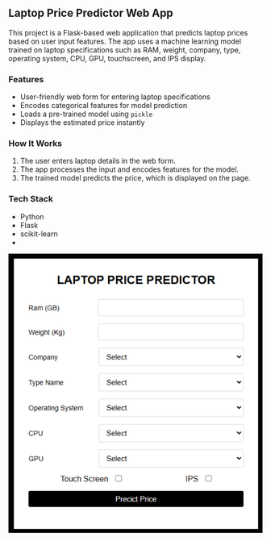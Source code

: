 ## Laptop Price Predictor Web App

This project is a Flask-based web application that predicts laptop prices based on user input features. The app uses a machine learning model trained on laptop specifications such as RAM, weight, company, type, operating system, CPU, GPU, touchscreen, and IPS display.

### Features

- User-friendly web form for entering laptop specifications
- Encodes categorical features for model prediction
- Loads a pre-trained model using `pickle`
- Displays the estimated price instantly

### How It Works

1. The user enters laptop details in the web form.
2. The app processes the input and encodes features for the model.
3. The trained model predicts the price, which is displayed on the page.

### Tech Stack

- Python
- Flask
- scikit-learn
-

![image alt](https://github.com/Ishara465/laptop-price-predictor-/blob/eb7d9b97691dd41f86231f8b0e213e5bdaa9d5db/image.png)
